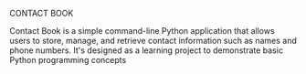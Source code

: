 CONTACT BOOK 

Contact Book is a simple command-line Python application that allows users to store, manage, and retrieve contact information such as names and phone numbers. 
It's designed as a learning project to demonstrate basic Python programming concepts
